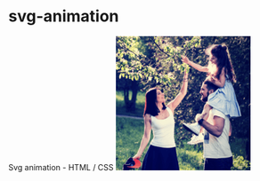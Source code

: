 # svg-animation
Svg animation - HTML / CSS 
![alt text](https://github.com/RubenGabrielian/svg-animation/blob/master/svg_img.png?raw=true)
